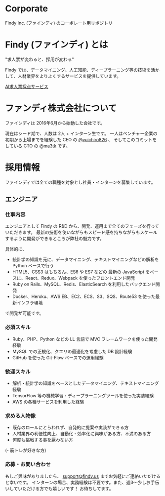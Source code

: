 # Corporate
Findy Inc. (ファインディ) のコーポレート用リポジトリ

# Findy (ファインディ) とは
"求人票が変わると、採用が変わる"

Findy では、データマイニング、人工知能、ディープラーニング等の技術を活かして、人材業界をよりよくするサービスを提供しています。

[AI求人票採点サービス](https://findy.us/)

# ファンディ株式会社について
ファインディは 2016年6月から始動した会社です。

現在はシード期で、人数は 2人 + インターン生です。
一人はベンチャー企業の初期から上場までを経験した CEO の [@yuichiro826](https://github.com/yuichiro826) 、
そしてこのコミットをしている CTO の [@ma3tk](https://github.com/ma3tk) です。

# 採用情報
ファインディでは全ての職種を対象とし社員・インターンを募集しています。

## エンジニア
### 仕事内容
エンジニアとして Findy の R&D から、開発、運用まで全てのフェーズを行っていただきます。
最新の技術を使いながらもスピード感を持ちながらもスケールするように開発ができるところが弊社の魅力です。

具体的に、

- 統計学の知識を元に、データマイニング、テキストマイニングなどの解析を Python ベースで行う
- HTML5、CSS3 はもちろん、ES6 や ES7 などの 最新の JavaScript をベースに、React、Redux、Webpack を使ったフロントエンド開発
- Ruby on Rails、MySQL、Redis、ElasticSearch を利用したバックエンド開発
- Docker、Heroku、AWS EB、EC2、ECS、S3、SQS、Route53 を使った最新インフラ環境

で開発が可能です。

### 必須スキル
- Ruby、PHP、Python などの LL 言語で MVC フレームワークを使った開発経験
- MySQL での正規化、クエリの最適化を考慮した DB 設計経験
- GitHub を使った Git-Flow ベースでの運用経験

### 歓迎スキル
- 解析・統計学の知識をベースとしたデータマイニング、テキストマイニング経験
- TensorFlow 等の機械学習・ディープラーニングツールを使った実装経験
- AWS の各種サービスを利用した経験

### 求める人物像
- 既存のロールにとらわれず、自発的に提案や実装ができる方
- 人材業界の利便性向上、自動化・効率化に興味がある方、不満のある方
- 何度も挑戦する事を厭わない方

(- 筋トレが好きな方)

### 応募・お問い合わせ
もしご興味がありましたら、 [support@findy.us](mailto:support@findy.us) までお気軽にご連絡いただけると幸いです。
インターンの場合、実務経験は不要です。また、週3〜少しお手伝いしていただける方でも嬉しいです！
お待ちしてます。
